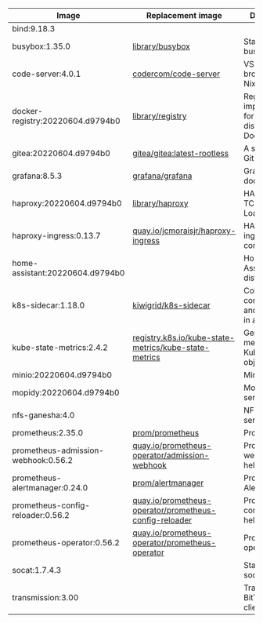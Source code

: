 | Image  | Replacement image | Description |
|---|---|---|
| bind:9.18.3 |  |  |
| busybox:1.35.0 | [library/busybox](https://hub.docker.com/_/busybox) | Static build of busybox |
| code-server:4.0.1 | [codercom/code-server](https://github.com/coder/code-server/blob/main/ci/release-image/Dockerfile) | VS Code in the browser with Nix |
| docker-registry:20220604.d9794b0 | [library/registry](https://hub.docker.com/_/registry) | Registry implementation for storing and distributing Docker images |
| gitea:20220604.d9794b0 | [gitea/gitea:latest-rootless](https://github.com/go-gitea/gitea/blob/main/Dockerfile.rootless) | A self-hosted Git service |
| grafana:8.5.3 | [grafana/grafana](https://github.com/grafana/grafana/blob/main/packaging/docker/ubuntu.Dockerfile) | Grafana docker image |
| haproxy:20220604.d9794b0 | [library/haproxy](https://github.com/docker-library/haproxy/blob/master/2.7/Dockerfile) | HAProxy TCP/HTTP Load Balancer |
| haproxy-ingress:0.13.7 | [quay.io/jcmoraisjr/haproxy-ingress](https://github.com/jcmoraisjr/haproxy-ingress/blob/master/rootfs/Dockerfile) | HAProxy ingress controller |
| home-assistant:20220604.d9794b0 |  | Home Assistant distribution |
| k8s-sidecar:1.18.0 | [kiwigrid/k8s-sidecar](https://github.com/kiwigrid/k8s-sidecar/blob/master/Dockerfile) | Collect configmaps and store them in a path |
| kube-state-metrics:2.4.2 | [registry.k8s.io/kube-state-metrics/kube-state-metrics](https://github.com/kubernetes/kube-state-metrics/blob/master/Dockerfile) | Generate metrics about Kubernetes objects |
| minio:20220604.d9794b0 |  | MinIO server |
| mopidy:20220604.d9794b0 |  | Mopidy media server |
| nfs-ganesha:4.0 |  | NFS userspace server |
| prometheus:2.35.0 | [prom/prometheus](https://github.com/prometheus/prometheus/blob/main/Dockerfile) | Prometheus |
| prometheus-admission-webhook:0.56.2 | [quay.io/prometheus-operator/admission-webhook](https://github.com/prometheus-operator/prometheus-operator/blob/main/cmd/admission-webhook/Dockerfile) | Prometheus webhook helper |
| prometheus-alertmanager:0.24.0 | [prom/alertmanager](https://github.com/prometheus/alertmanager/blob/main/Dockerfile) | Prometheus Alert Manager |
| prometheus-config-reloader:0.56.2 | [quay.io/prometheus-operator/prometheus-config-reloader](https://github.com/prometheus-operator/prometheus-operator/blob/main/cmd/prometheus-config-reloader/Dockerfile) | Prometheus config reload helper |
| prometheus-operator:0.56.2 | [quay.io/prometheus-operator/prometheus-operator](https://github.com/prometheus-operator/prometheus-operator/blob/main/Dockerfile) | Prometheus operator |
| socat:1.7.4.3 |  | Static build of socat |
| transmission:3.00 |  | Transmission BitTorrent client |

